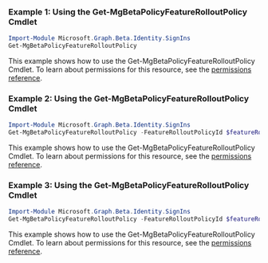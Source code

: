 ### Example 1: Using the Get-MgBetaPolicyFeatureRolloutPolicy Cmdlet
```powershell
Import-Module Microsoft.Graph.Beta.Identity.SignIns
Get-MgBetaPolicyFeatureRolloutPolicy
```
This example shows how to use the Get-MgBetaPolicyFeatureRolloutPolicy Cmdlet.
To learn about permissions for this resource, see the [permissions reference](/graph/permissions-reference).
### Example 2: Using the Get-MgBetaPolicyFeatureRolloutPolicy Cmdlet
```powershell
Import-Module Microsoft.Graph.Beta.Identity.SignIns
Get-MgBetaPolicyFeatureRolloutPolicy -FeatureRolloutPolicyId $featureRolloutPolicyId -ExpandProperty "appliesTo" 
```
This example shows how to use the Get-MgBetaPolicyFeatureRolloutPolicy Cmdlet.
To learn about permissions for this resource, see the [permissions reference](/graph/permissions-reference).
### Example 3: Using the Get-MgBetaPolicyFeatureRolloutPolicy Cmdlet
```powershell
Import-Module Microsoft.Graph.Beta.Identity.SignIns
Get-MgBetaPolicyFeatureRolloutPolicy -FeatureRolloutPolicyId $featureRolloutPolicyId
```
This example shows how to use the Get-MgBetaPolicyFeatureRolloutPolicy Cmdlet.
To learn about permissions for this resource, see the [permissions reference](/graph/permissions-reference).
